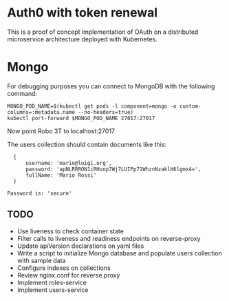 # Auth0 with token renewal

This is a proof of concept implementation of OAuth on a distributed microservice architecture deployed with Kubernetes.

# Mongo

For debugging purposes you can connect to MongoDB with the following command:

```
MONGO_POD_NAME=$(kubectl get pods -l component=mongo -o custom-columns=:metadata.name --no-headers=true)
kubectl port-forward $MONGO_POD_NAME 27017:27017
```

Now point Robo 3T to localhost:27017

The users collection should contain documents like this:

```
  {
      username: 'mario@luigi.org',
      password: 'apNLRRRON1iRHvop7Wj7LUIPp71WhznNzaklH6lgmx4=',
      fullName: 'Mario Rossi'
  }

Password is: 'secure'
```

## TODO

- Use liveness to check container state
- Filter calls to liveness and readiness endpoints on reverse-proxy
- Update apiVersion declarations on yaml files
- Write a script to initialize Mongo database and populate users collection with sample data
- Configure indexes on collections
- Review nginx.conf for reverse proxy
- Implement roles-service
- Implement users-service

